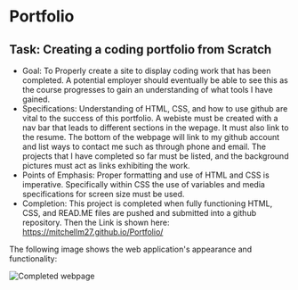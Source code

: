 # Portfolio

## Task: Creating a coding portfolio from Scratch
* Goal: To Properly create a site to display coding work that has been completed. A potential employer should eventually be able to see this as the course progresses to gain an understanding of what tools I have gained. 
* Specifications: Understanding of HTML, CSS, and how to use github are vital to the success of this portfolio. A webiste must be created with a nav bar that leads to different sections in the wepage. It must also link to the resume. The bottom of the webpage will link to my github account and list ways to contact me such as through phone and email. The projects that I have completed so far must be listed, and the background pictures must act as links exhibiting the work.
* Points of Emphasis: Proper formatting and use of HTML and CSS is imperative. Specifically within CSS the use of variables and media specifications for screen size must be used. 
* Completion: This project is completed when fully functioning HTML, CSS, and READ.ME files are pushed and submitted into a github repository. Then the Link is shown here: https://mitchellm27.github.io/Portfolio/

The following image shows the web application's appearance and functionality:

![Completed webpage](https://media.giphy.com/media/nJjvv1Eva7WNuMXcf1/giphy.gif)